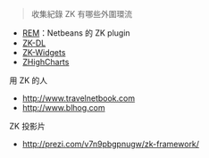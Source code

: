 > 收集紀錄 ZK 有哪些外圍環流

* [REM](http://sourceforge.net/projects/rem1/)：Netbeans 的 ZK plugin
* [ZK-DL](http://zk.datalite.cz)
* [ZK-Widgets](https://code.google.com/p/zk-widgets/)
* [ZHighCharts](http://zhighcharts.appspot.com/)

用 ZK 的人
* http://www.travelnetbook.com
* http://www.blhog.com

ZK 投影片
* http://prezi.com/v7n9pbgpnugw/zk-framework/